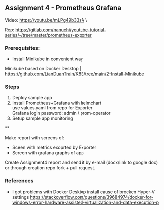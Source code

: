 ## Assignment 4 - Prometheus Grafana


Video: https://youtu.be/mLPg49b33sA \

Rep: https://gitlab.com/nanuchi/youtube-tutorial-series/-/tree/master/prometheus-exporter

### Prerequisites:
* Install Minikube in convenient way 

Minikube based on Docker Desktop | https://github.com/LianDuanTrain/K8S/tree/main/2-Install-Minikube

</details>

### Steps


1. Deploy sample app
2. Install Prometheus+Grafana with helmchart \
use values.yaml from repo for Exporter \
Grafana login password: admin \ prom-operator
3. Setup sample app monitoring

**

Make report with screens of:
* Sceen with metrics exoprted by Exporter
* Screen with grafana graphs of app

Create Assignment4 report and send it by e-mail (docx/link to google doc) or through creation repo fork + pull request.

### References
* I got problems with Docker Desktop install cause of brocken Hyper-V settings https://stackoverflow.com/questions/39684974/docker-for-windows-error-hardware-assisted-virtualization-and-data-execution-p
